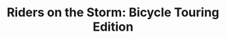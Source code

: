 ---
layout: post
category: learn
title: "Riders on the Storm: Bicycle Touring Edition"
description: With the right rain gear, some fenders and a positive attitude aimed toward enjoying yourself no matter what happens it is indeed very possible to enjoy a ride in the rain.
h1_title: "Riders on the Storm: Bicycle Touring Edition"
short_text: With the right rain gear, some fenders and a positive attitude aimed toward enjoying yourself no matter what happens it is indeed very possible to enjoy a ride in the rain.
img: "/images/learn/adverse-weather/rainydaybridgetwo.jpg"
#img_caption: 
isTopLevel: false
isSingleLevel: false
isArticle: true
datePublished: 2019-06-20 11:00:00 +0300
dateModified: 2022-05-13 11:00:00 +0300
#permalink: 
---